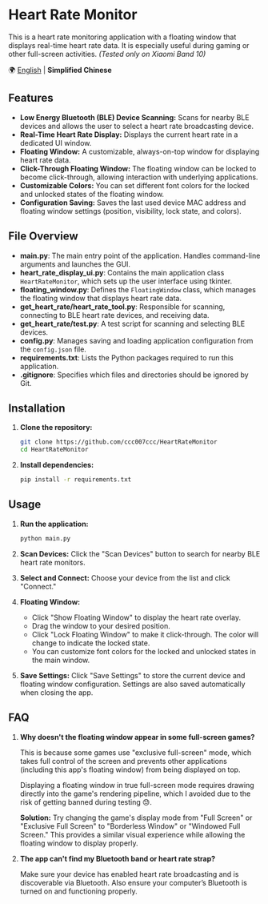 # Heart Rate Monitor

This is a heart rate monitoring application with a floating window that displays real-time heart rate data. It is especially useful during gaming or other full-screen activities. *(Tested only on Xiaomi Band 10)*

🌍 [English](./README.md) | **Simplified Chinese**

## Features

* **Low Energy Bluetooth (BLE) Device Scanning:** Scans for nearby BLE devices and allows the user to select a heart rate broadcasting device.
* **Real-Time Heart Rate Display:** Displays the current heart rate in a dedicated UI window.
* **Floating Window:** A customizable, always-on-top window for displaying heart rate data.
* **Click-Through Floating Window:** The floating window can be locked to become click-through, allowing interaction with underlying applications.
* **Customizable Colors:** You can set different font colors for the locked and unlocked states of the floating window.
* **Configuration Saving:** Saves the last used device MAC address and floating window settings (position, visibility, lock state, and colors).

## File Overview

* **main.py**: The main entry point of the application. Handles command-line arguments and launches the GUI.
* **heart\_rate\_display\_ui.py**: Contains the main application class `HeartRateMonitor`, which sets up the user interface using tkinter.
* **floating\_window\.py**: Defines the `FloatingWindow` class, which manages the floating window that displays heart rate data.
* **get\_heart\_rate/heart\_rate\_tool.py**: Responsible for scanning, connecting to BLE heart rate devices, and receiving data.
* **get\_heart\_rate/test.py**: A test script for scanning and selecting BLE devices.
* **config.py**: Manages saving and loading application configuration from the `config.json` file.
* **requirements.txt**: Lists the Python packages required to run this application.
* **.gitignore**: Specifies which files and directories should be ignored by Git.

## Installation

1. **Clone the repository:**

   ```bash
   git clone https://github.com/ccc007ccc/HeartRateMonitor
   cd HeartRateMonitor
   ```
2. **Install dependencies:**

   ```bash
   pip install -r requirements.txt
   ```

## Usage

1. **Run the application:**

   ```bash
   python main.py
   ```
2. **Scan Devices:** Click the "Scan Devices" button to search for nearby BLE heart rate monitors.
3. **Select and Connect:** Choose your device from the list and click "Connect."
4. **Floating Window:**

   * Click "Show Floating Window" to display the heart rate overlay.
   * Drag the window to your desired position.
   * Click "Lock Floating Window" to make it click-through. The color will change to indicate the locked state.
   * You can customize font colors for the locked and unlocked states in the main window.
5. **Save Settings:** Click "Save Settings" to store the current device and floating window configuration. Settings are also saved automatically when closing the app.

## FAQ

1. **Why doesn't the floating window appear in some full-screen games?**

   This is because some games use "exclusive full-screen" mode, which takes full control of the screen and prevents other applications (including this app's floating window) from being displayed on top.

   Displaying a floating window in true full-screen mode requires drawing directly into the game's rendering pipeline, which I avoided due to the risk of getting banned during testing 😓.

   **Solution:** Try changing the game's display mode from "Full Screen" or "Exclusive Full Screen" to "Borderless Window" or "Windowed Full Screen." This provides a similar visual experience while allowing the floating window to display properly.

2. **The app can't find my Bluetooth band or heart rate strap?**

   Make sure your device has enabled heart rate broadcasting and is discoverable via Bluetooth. Also ensure your computer’s Bluetooth is turned on and functioning properly.